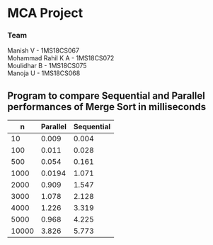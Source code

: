 <h1><strong>MCA Project  <br /></strong></h1>

### Team
Manish V     - 1MS18CS067 <br />
Mohammad Rahil K A        - 1MS18CS072<br />
Moulidhar B   - 1MS18CS075<br />
Manoja U  - 1MS18CS068<br />

## Program to compare Sequential and Parallel performances of Merge Sort in milliseconds <br />

<div align="center">

| n | Parallel | Sequential |
| ---- | ----- | ----- |
| 10 | 0.009 | 0.004 |
| 100 | 0.011 | 0.028 |
| 500 | 0.054 | 0.161 |
| 1000 | 0.0194 | 1.071 |
| 2000 | 0.909 | 1.547 |
| 3000 | 1.078 | 2.128 |
| 4000 | 1.226 | 3.319 |
| 5000 | 0.968 | 4.225 |
| 10000 | 3.826 | 5.773 |
  
</div>
